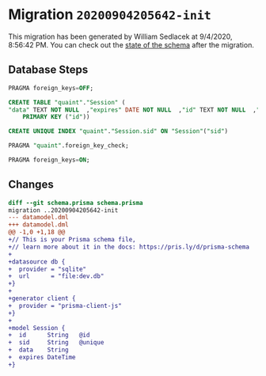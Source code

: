 # Migration `20200904205642-init`

This migration has been generated by William Sedlacek at 9/4/2020, 8:56:42 PM.
You can check out the [state of the schema](./schema.prisma) after the migration.

## Database Steps

```sql
PRAGMA foreign_keys=OFF;

CREATE TABLE "quaint"."Session" (
"data" TEXT NOT NULL  ,"expires" DATE NOT NULL  ,"id" TEXT NOT NULL  ,"sid" TEXT NOT NULL  ,
    PRIMARY KEY ("id"))

CREATE UNIQUE INDEX "quaint"."Session.sid" ON "Session"("sid")

PRAGMA "quaint".foreign_key_check;

PRAGMA foreign_keys=ON;
```

## Changes

```diff
diff --git schema.prisma schema.prisma
migration ..20200904205642-init
--- datamodel.dml
+++ datamodel.dml
@@ -1,0 +1,18 @@
+// This is your Prisma schema file,
+// learn more about it in the docs: https://pris.ly/d/prisma-schema
+
+datasource db {
+  provider = "sqlite"
+  url      = "file:dev.db"
+}
+
+generator client {
+  provider = "prisma-client-js"
+}
+
+model Session {
+  id      String   @id
+  sid     String   @unique
+  data    String
+  expires DateTime
+}
```


